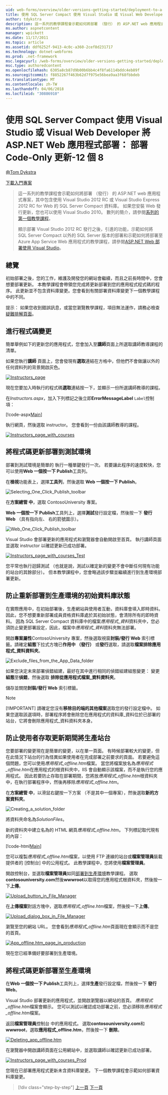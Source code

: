 ```yaml
---
uid: web-forms/overview/older-versions-getting-started/deployment-to-a-hosting-provider/deployment-to-a-hosting-provider-deploying-a-code-only-update-8-of-12
title: 使用 SQL Server Compact 使用 Visual Studio 或 Visual Web Developer 將 ASP.NET Web 應用程式部署： 部署 Code-Only 更新-12 個 8 |Microsoft 文件
author: tdykstra
description: 這一系列的教學課程會示範如何將部署 （發行） 的 ASP.NET web 應用程式專案，其中包含 SQL Server Compact 資料庫使用視覺化 Stu...
ms.author: aspnetcontent
manager: wpickett
ms.date: 11/17/2011
ms.topic: article
ms.assetid: ddf6252f-9413-4c0c-a360-2cef8d231717
ms.technology: dotnet-webforms
ms.prod: .net-framework
msc.legacyurl: /web-forms/overview/older-versions-getting-started/deployment-to-a-hosting-provider/deployment-to-a-hosting-provider-deploying-a-code-only-update-8-of-12
msc.type: authoredcontent
ms.openlocfilehash: 6305a8cb87d9b00b6bb4c4f8fa6114bddc4eb89f
ms.sourcegitcommit: f8852267f463b62d7f975e56bea9aa3f68fbbdeb
ms.translationtype: MT
ms.contentlocale: zh-TW
ms.lasthandoff: 04/06/2018
ms.locfileid: "30886910"
---
```

<a name="deploying-an-aspnet-web-application-with-sql-server-compact-using-visual-studio-or-visual-web-developer-deploying-a-code-only-update---8-of-12"></a>使用 SQL Server Compact 使用 Visual Studio 或 Visual Web Developer 將 ASP.NET Web 應用程式部署： 部署 Code-Only 更新-12 個 8
====================
由[Tom Dykstra](https://github.com/tdykstra)

[下載入門專案](http://code.msdn.microsoft.com/Deploying-an-ASPNET-Web-4e31366b)

> 這一系列的教學課程會示範如何將部署 （發行） 的 ASP.NET web 應用程式專案，其中包含使用 Visual Studio 2012 RC 或 Visual Studio Express 2012 RC for Web 的 SQL Server Compact 資料庫。 如果您安裝 Web 發行更新，您也可以使用 Visual Studio 2010。 數列的簡介，請參閱[系列的第一個教學課程](deployment-to-a-hosting-provider-introduction-1-of-12.md)。
> 
> 顯示部署 Visual Studio 2012 RC 發行之後，引進的功能，示範如何將 SQL Server Compact 以外的 SQL Server 版本的部署和示範如何將部署至 Azure App Service Web 應用程式的教學課程，請參閱[ASP.NET Web 部署使用 Visual Studio](../../deployment/visual-studio-web-deployment/introduction.md)。


## <a name="overview"></a>總覽

初始部署之後，您的工作，維護及開發您的網站會繼續，而且之前長時間中，您會想要部署更新。 本教學課程會帶領您完成將更新部署到您的應用程式程式碼的程序。 此更新並不包含資料庫變更。您會看到有關部署資料庫變更下一個教學課程中的不同。

提示： 如果您收到錯誤訊息，或當您瀏覽教學課程，項目無法運作，請務必檢查[疑難排解頁面](deployment-to-a-hosting-provider-creating-and-installing-deployment-packages-12-of-12.md)。

## <a name="making-a-code-change"></a>進行程式碼變更

簡單舉例如下的更新您的應用程式，您會加入至**講師**頁面上所選取講師教導課程的清單。

如果您執行**講師** 頁面上，您會發現有**選取**連結在方格中，但他們不會做讓以外的任何資料列的背景開啟灰色。

[![Instructors_page](deployment-to-a-hosting-provider-deploying-a-code-only-update-8-of-12/_static/image2.png)](deployment-to-a-hosting-provider-deploying-a-code-only-update-8-of-12/_static/image1.png)

現在您要加入時執行的程式碼**選取**連結按一下，並顯示一份所選講師教導的課程。

在*Instructors.aspx*，加入下列標記之後立即**ErrorMessageLabel** `Label`控制項：

[!code-aspx[Main](deployment-to-a-hosting-provider-deploying-a-code-only-update-8-of-12/samples/sample1.aspx)]

執行網頁，然後選取 instructor。 您會看到一份由該講師教導的課程。

[![Instructors_page_with_courses](deployment-to-a-hosting-provider-deploying-a-code-only-update-8-of-12/_static/image4.png)](deployment-to-a-hosting-provider-deploying-a-code-only-update-8-of-12/_static/image3.png)

## <a name="deploying-the-code-update-to-the-test-environment"></a>將程式碼更新部署到測試環境

部署到測試環境是簡單的 執行一種單鍵發行一次。 若要讓此程序的速度較快，您可以使用**Web 一個按一下 Publish**工具列。

在**檢視**功能表上，選擇**工具列**，然後選取  **Web 一個按一下 Publish**。

![Selecting_One_Click_Publish_toolbar](deployment-to-a-hosting-provider-deploying-a-code-only-update-8-of-12/_static/image5.png)

在**方案總管 中**，選取 ContosoUniversity 專案。

**Web 一個按一下 Publish**工具列上，選擇**測試**發行設定檔，然後按一下 **發行 Web** （具有指向左、 右的箭號圖示）。

![Web_One_Click_Publish_toolbar](deployment-to-a-hosting-provider-deploying-a-code-only-update-8-of-12/_static/image6.png)

Visual Studio 會部署更新的應用程式和瀏覽器會自動開啟至首頁。 執行講師頁面並選取 instructor 以確認更新已成功部署。

[![Instructors_page_with_courses_Test](deployment-to-a-hosting-provider-deploying-a-code-only-update-8-of-12/_static/image8.png)](deployment-to-a-hosting-provider-deploying-a-code-only-update-8-of-12/_static/image7.png)

您平常也執行迴歸測試 （也就是說，測試以確定新的變更不會中斷任何現有功能的站台的其餘部分）。 但本教學課程中，您會略過該步驟並繼續進行到生產環境部署更新。

## <a name="preventing-redeployment-of-the-initial-database-state-to-production"></a>防止重新部署到生產環境的初始資料庫狀態

在實際應用中，在初始部署後，生產網站與使用者互動，資料庫會填入即時資料。 因此，您不想要重新部署成員資格資料庫處於其初始狀態，會清除所有的即時資料。 因為 SQL Server Compact 資料庫中的檔案*應用程式\_資料*資料夾中，您必須防止變更部署設定，因此，檔案中*應用程式\_資料*資料夾無法部署。

開啟**專案屬性**ContosoUniversity 專案，然後選取視窗**封裝/發行 Web**  索引標籤。請確定**組態**下拉式方塊已**作用中 （發行）** 或**發行**選取，請選取**檔案排除應用程式\_資料資料夾**。

![Exclude_files_from_the_App_Data_folder](deployment-to-a-hosting-provider-deploying-a-code-only-update-8-of-12/_static/image9.png)

如果您決定未來部署偵錯組建，最好在其中進行相同的偵錯組建組態變更： 變更**組態**至**偵錯**，然後選取 **排除從應用程式檔案\_資料資料夾**。

儲存並關閉**封裝/發行 Web**  索引標籤。

> [!NOTE] 
> 
> [!IMPORTANT]
> 請確定您沒有**移除目的端的其他檔案**選取您的發行設定檔中。 如果您選取該選項時，部署程序將會刪除您在應用程式的資料庫\_資料位於已部署的站台，它將會刪除應用程式\_資料資料夾本身。


## <a name="preventing-user-access-to-the-production-site-during-update"></a>防止使用者存取更新期間將生產站台

您要部署的變更現在是簡單的變更，以在單一頁面。 有時候部署較大的變更，但在此情況下站台的行為怪異如果使用者在完成部署之前要求的頁面。 若要避免這個問題，您可以使用*應用程式\_offline.htm*檔案。 當您將檔案放名為*應用程式\_offline.htm*在應用程式的根資料夾中，IIS 會自動顯示該檔案，而不是執行您的應用程式。 因此若要防止存取在部署期間，您將放*應用程式\_offline.htm*根資料夾中，在執行部署程序中，然後再移除*應用程式\_offline.htm*。

在**方案總管 中**，以滑鼠右鍵按一下方案 （不是其中一個專案），然後選取**新的方案資料夾**。

![Creating_a_solution_folder](deployment-to-a-hosting-provider-deploying-a-code-only-update-8-of-12/_static/image10.png)

將資料夾命名為*SolutionFiles*。

新的資料夾中建立名為的 HTML 網頁*應用程式\_offline.htm*。 下列標記取代現有的內容：

[!code-html[Main](deployment-to-a-hosting-provider-deploying-a-code-only-update-8-of-12/samples/sample2.html)]

您可以複製*應用程式\_offline.htm*檔案，以使用 FTP 連線的站台或**檔案管理員**裝載提供者的 [控制台] 中的公用程式。 此教學課程中，您將使用**檔案管理員**。

開啟控制台，並選取**檔案管理員**如同[部署到生產環境](deployment-to-a-hosting-provider-deploying-to-the-production-environment-7-of-12.md)教學課程。 選取**contosouniversity.com**然後**wwwroot**以取得您的應用程式根資料夾，然後按一下**上傳**。

[![Upload_button_in_File_Manager](deployment-to-a-hosting-provider-deploying-a-code-only-update-8-of-12/_static/image12.png)](deployment-to-a-hosting-provider-deploying-a-code-only-update-8-of-12/_static/image11.png)

在**上傳檔案**對話方塊中，選取*應用程式\_offline.htm*檔案，然後按一下**上傳**。

[![Upload_dialog_box_in_File_Manager](deployment-to-a-hosting-provider-deploying-a-code-only-update-8-of-12/_static/image14.png)](deployment-to-a-hosting-provider-deploying-a-code-only-update-8-of-12/_static/image13.png)

瀏覽至您的網站 URL。 您會看到*應用程式\_offline.htm*頁面現在會顯示而不是您的首頁。

[![App_offline.htm_page_in_production](deployment-to-a-hosting-provider-deploying-a-code-only-update-8-of-12/_static/image16.png)](deployment-to-a-hosting-provider-deploying-a-code-only-update-8-of-12/_static/image15.png)

現在您已經準備好要部署到生產環境。

## <a name="deploying-the-code-update-to-the-production-environment"></a>將程式碼更新部署至生產環境

在**Web 一個按一下 Publish**工具列上，選擇**生產**發行設定檔，然後按一下 **發行 Web**。

Visual Studio 部署更新的應用程式，並開啟瀏覽器以網站的首頁。 *應用程式\_offline.htm*檔案會顯示。 您可以測試以確認成功部署之前，您必須移除*應用程式\_offline.htm*檔案。

返回**檔案管理員**控制台 中的應用程式。 選取**contosouniversity.com**和**wwwroot**，選取**應用程式\_offline.htm**，然後按一下 **刪除**。

[![Deleting_app_offline.htm](deployment-to-a-hosting-provider-deploying-a-code-only-update-8-of-12/_static/image18.png)](deployment-to-a-hosting-provider-deploying-a-code-only-update-8-of-12/_static/image17.png)

在瀏覽器中開啟講師頁面在公用網站中，並選取講師以確認更新已成功部署。

[![Instructors_page_with_courses_Prod](deployment-to-a-hosting-provider-deploying-a-code-only-update-8-of-12/_static/image20.png)](deployment-to-a-hosting-provider-deploying-a-code-only-update-8-of-12/_static/image19.png)

您現在已部署應用程式更新未含資料庫變更。 下一個教學課程會示範如何部署資料庫變更。

> [!div class="step-by-step"]
> [上一頁](deployment-to-a-hosting-provider-deploying-to-the-production-environment-7-of-12.md)
> [下一頁](deployment-to-a-hosting-provider-deploying-a-database-update-9-of-12.md)
